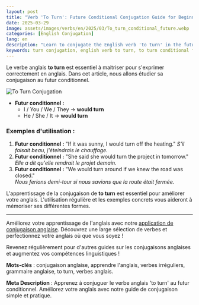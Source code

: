 ```yaml
---
layout: post 
title: "Verb 'To Turn': Future Conditional Conjugation Guide for Beginners"
date: 2025-03-29
image: assets/images/verbs/en/2025/03/To_turn_conditional_future.webp
categories: [English Conjugation]
lang: en 
description: "Learn to conjugate the English verb 'to turn' in the future conditional. Improve your English with our simple and practical conjugation guide."
keywords: turn conjugation, english verb to turn, to turn conditional future, english conjugation, learn english
---
```


Le verbe anglais **to turn** est essentiel à maitriser pour s'exprimer correctement en anglais. Dans cet article, nous allons étudier sa conjugaison au futur conditionnel.

![To Turn Conjugation](/assets/images/verbs/2025/03/To_turn_conditional_future.webp)

- **Futur conditionnel :** 
  - I / You / We / They → **would turn**
  - He / She / It → **would turn**

### Exemples d'utilisation :

1. **Futur conditionnel :** "If it was sunny, I would turn off the heating."
   _S'il faisait beau, j'éteindrais le chauffage._
2. **Futur conditionnel :** "She said she would turn the project in tomorrow."  
   _Elle a dit qu'elle rendrait le projet demain._
3. **Futur conditionnel :** "We would turn around if we knew the road was closed."  
   _Nous ferions demi-tour si nous savions que la route était fermée._

L'apprentissage de la conjugaison de **to turn** est essentiel pour améliorer votre anglais. L'utilisation régulière et les exemples concrets vous aideront à mémoriser ses différentes formes.

---

Améliorez votre apprentissage de l'anglais avec notre [application de conjugaison anglaise]({{site.appStore.en}}). Découvrez une large sélection de verbes et perfectionnez votre anglais où que vous soyez !

Revenez régulièrement pour d'autres guides sur les conjugaisons anglaises et augmentez vos compétences linguistiques !

**Mots-clés** : conjugaison anglaise, apprendre l'anglais, verbes irréguliers, grammaire anglaise, to turn, verbes anglais.

**Meta Description** : Apprenez à conjuguer le verbe anglais 'to turn' au futur conditionnel. Améliorez votre anglais avec notre guide de conjugaison simple et pratique. 
